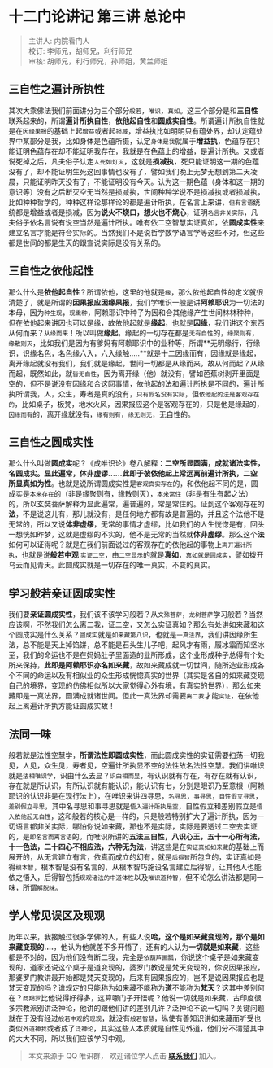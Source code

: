 # 十二门论讲记 第三讲 总论中

> 主讲人: 内院看门人 <br />
> 校订: 李师兄，胡师兄，利行师兄 <br />
> 审核: 胡师兄，利行师兄，孙师姐，黄兰师姐 <br />

## 三自性之遍计所执性

其次大乘佛法我们前面讲分为三个部分`般若`，`唯识`，`真如`。这三个部分是和**三自性**联系起来的，所谓**遍计所执自性**，**依他起自性**和**圆成实自性**。所谓遍计所执自性就是在`因缘果报`的基础上起`增益`或者起`损减`，增益执比如明明只有蕴处界，却认定蕴处界中某部分是我，比如身体是色蕴所摄，认定`身体是我`就属于**增益执**，色蕴存在只能证明色蕴存在却不能证明我存在，我就是在色蕴上的增益，是遍计所执。又或者说死掉之后，凡夫俗子认定`人死如灯灭`，这就是**损减执**，死只能证明这一期的色蕴没有了，却不能证明生死这回事情也没有了，譬如我们晚上无梦无想到第二天凌晨，只能证明昨天没有了，不能证明没有今天。认为这一期色蕴（身体和这一期的意识等）没有之后断灭空无当然是损减执，世间种种学说不是损减执或者损减执，比如种种哲学的，种种这样论那样论的都是遍计所执，在名言上来讲，`但有言语`统统都是增益或者是损减，因为**说火不烧口，想火也不烧心**，证明`名言非关实际`，凡夫俗子依名言说有说空当然是遍计所执。唯有依二空智慧实证真如，依**圆成实性**来建立名言才能是符合实际的。当然我们不是说哲学数学语言学等这些不对，但这些都是世间的都是生灭的跟宣说实际是没有关系的。

## 三自性之依他起性

那么什么是**依他起自性**？所谓依他，这里的他就是`缘`，那么依他起自性的定义就很清楚了，就是所谓的**因果报应因缘果报**，我们学唯识一般是讲**阿赖耶识**为一切法的本母，因为`种生现`，`现熏种`，阿赖耶识中种子为因和合其他缘产生世间林林种种，但在依他起来讲因也可以是缘，故依他起就是**缘起**，也就是**因缘**，我们讲这个东西从何而来？`从缘而来`！所以叫做**缘起**，缘起的一切存在都是`无有自性`的，`缘聚则有`，`缘散则灭`，比如我们是因为有爹妈有阿赖耶识中的业种等，所谓**无明缘行，行缘识，识缘名色，名色缘六入，六入缘触.....**就是十二因缘而有，因缘就是缘起，离开缘起就没有我们，我们就是缘起，世间一切都是从缘而来，故从何而起？从缘而起，既然如此，就`皆无自性`，因为离开缘（他）就没有，譬如芭蕉树剥开里面是空的，但不是说没有因缘和合这回事情，依他起的法和遍计所执是不同的，遍计所执所谓我，人，众生，寿者是真的没有，`只有假名没有实际`，但`依他起的法是客观存在的`，比如桌子，板凳，地水火风，因果报应这个是客观存在的，只是他是缘起的，`因缘而有`的，离开缘就没有，`缘有则有`，`缘无则无`，无自性的。

## 三自性之圆成实性

那么什么叫做**圆成实**呢？《成唯识论》卷八解释：**二空所显圆满，成就诸法实性，名圆成实。显此遍常，体非虚谬……此即于彼依他起上常远离前遍计所执，二空所显真如为性**。也就是说所谓圆成实性是`客观真实存在`的，和依他起不同的是，圆成实是`本来存在`的（非是缘聚则有，缘散则灭），`本来常住`（非是有生有起之法）的，所以玄奘菩萨解释为显此遍常，遍普遍的，常是常住的。证到这个客观存在的**法**，不是说这儿有，那儿就没有，是任何地方都有故是普遍的，并且这个法他不是无常的，所以又说**体非虚缪**，无常的事情才虚缪，比如我们的人生恍惚是有，回头一想恍如昨梦，这就是虚缪的不实的，他不是无常的当然就**体非虚缪**。那么这个**法**如何可以证得呢？就是在我们前面说过的客观存在的依他起的事物上`离开遍计所执`，也就是说**般若中观** `实证二空`，由`二空显示`的就是**真如**，`真如就是圆成实`，譬如拨开乌云而见青天。此圆成实就是一切存在的唯一真实，不变的真实。

## 学习般若亲证圆成实性

我们要**亲证圆成实性**，我们该不该学习般若？从`文殊菩萨`，`龙树菩萨`学习般若？当然应该啊，不然我们怎么离二我，证二空，又怎么实证真如？那么有处讲如来藏和这个圆成实是什么关系？`圆成实`就是`如来藏第八识`，也就是`一真法界`，我们讲因缘所生法，总不能是天上掉馅饼，总不能是石头生儿子吧，起风才有雨，履冰霜而知坚冰至，我们的命运也不是在妈妈肚子里面造的业所形成，这个业形成种子总得有个处所来保持，**此即是阿赖耶识亦名如来藏**，故如来藏成就一切世间，随所造业形成各个不同的命运以及有相似业的众生形成恍惚真实的世界（其实是各自的如来藏变现自己的境界，变现的仿佛相似所以大家觉得心外有境，有真实的世界），那么如来藏即是一真法界，圆满成就诸世间。但此一真法界却需要`离二我`才能`实证`，在依他起上离遍计所执方能证圆成实故！

## 法同一味

般若就是法性空慧学，**所谓法性即圆成实性**，而此圆成实性的实证需要扫荡一切我见，人见，众生见，寿者见，空遍计所执显不空的法性故名法性空慧。我们讲唯识就是`法相唯识学`，识由什么去显？`识由相而显`，有认识就有存在，有存在就有认识，存在就是所认识，有所认识就有能认识，能认识有七，分别是眼识乃至意根（阿赖耶识的认识非是在现行法上），在唯识来讲四寻思，`名寻思`，`事寻思`，`自性假立寻思`，`差别假立寻思`，其中名寻思和事寻思就是`悟入遍计所执是空`，自性假立和差别假立是`悟入依他起无自性`，这和般若的核心是一样的，只是般若特别扩大了遍计所执，因为一切语言都非关实际，哪怕你说如来藏，那也不是实际，实际是要透过二空去实证的，是`即名言而离言语`的。而唯识所讲的**五法三自性，八识心王，五十一心所有法，十一色法，二十四心不相应法，六种无为法**，讲这些是在`实证真如如来藏`的基础上而展开的，从无言建立有言，依真而成立的幻有，就是`后得智`所包含的，实证真如是得`根本智`，根本智是没有名言的，从根本智巧施设名言建立后得智，让其他人也能依之悟入，后得智包括`现观诸法的中道体性`以及`唯识道种智`，但不论怎么讲法都是同一味，所谓`解脱味`。

## 学人常见误区及现观

历年以来，我接触过很多学佛的人，有些人说**哈，这个是如来藏变现的，那个是如来藏变现的....**，他认为他就差不多开悟了，还有的人认为**一切就是如来藏**，这些都是不对的，因为他们没有断二我，完全是`依葫芦画瓢`，你说这个桌子是如来藏变现的，道家还说这个桌子是道变现的，婆罗门教说是梵天变现的，你说因果报应，那婆罗门教讲最开始都是梵天变现的，后来有因果报应的，岂不是说因果报应也是梵天变现的吗？谁规定的只能称为如来藏不能称为**道**不能称为**梵天**？这其中差别何在？`商羯罗`比他说得好得多，这算哪门子开悟呢？他说一切就是如来藏，古印度很多宗教派别讲泛神论，他讲的跟他们讲的差别几许？泛神论不说一切吗？关键问题就在于没有经过`般若中观`的`现观`，就没有`般若智慧`，纵使有善知识讲如来藏而听受也类似`外道神我`或者成了`泛神论`，其实这些人本质就是自性见外道，他们分不清楚其中的大大不同，所以我们应该学习中观。

> 本文来源于 QQ 唯识群， 欢迎诸位学人点击 **[联系我们](https://mp.weixin.qq.com/s/lZCfWjmLjgNR165Tx4_bCQ)** 加入。


